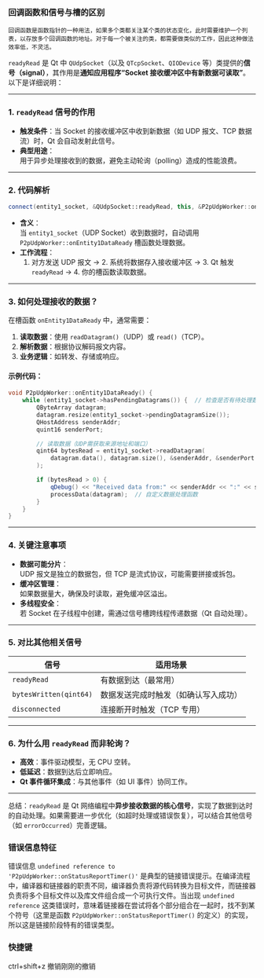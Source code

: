 
### 回调函数和信号与槽的区别
	回调函数是函数指针的一种用法，如果多个类都关注某个类的状态变化，此时需要维护一个列表，以存放多个回调函数的地址。对于每一个被关注的类，都需要做类似的工作，因此这种做法效率低，不灵活。

`readyRead` 是 Qt 中 `QUdpSocket`（以及 `QTcpSocket`、`QIODevice` 等）类提供的**信号（signal）**，其作用是**通知应用程序“Socket 接收缓冲区中有新数据可读取”**。以下是详细说明：

---

### **1. `readyRead` 信号的作用**
- **触发条件**：当 Socket 的接收缓冲区中收到新数据（如 UDP 报文、TCP 数据流）时，Qt 会自动发射此信号。
- **典型用途**：  
  用于异步处理接收到的数据，避免主动轮询（polling）造成的性能浪费。

---

### **2. 代码解析**
```cpp
connect(entity1_socket, &QUdpSocket::readyRead, this, &P2pUdpWorker::onEntity1DataReady);
```
- **含义**：  
  当 `entity1_socket`（UDP Socket）收到数据时，自动调用 `P2pUdpWorker::onEntity1DataReady` 槽函数处理数据。
- **工作流程**：  
  1. 对方发送 UDP 报文 → 2. 系统将数据存入接收缓冲区 → 3. Qt 触发 `readyRead` → 4. 你的槽函数读取数据。

---

### **3. 如何处理接收的数据？**
在槽函数 `onEntity1DataReady` 中，通常需要：
1. **读取数据**：使用 `readDatagram()`（UDP）或 `read()`（TCP）。  
2. **解析数据**：根据协议解码报文内容。  
3. **业务逻辑**：如转发、存储或响应。

#### 示例代码：
```cpp
void P2pUdpWorker::onEntity1DataReady() {
    while (entity1_socket->hasPendingDatagrams()) {  // 检查是否有待处理数据
        QByteArray datagram;
        datagram.resize(entity1_socket->pendingDatagramSize());
        QHostAddress senderAddr;
        quint16 senderPort;

        // 读取数据（UDP需获取来源地址和端口）
        qint64 bytesRead = entity1_socket->readDatagram(
            datagram.data(), datagram.size(), &senderAddr, &senderPort
        );

        if (bytesRead > 0) {
            qDebug() << "Received data from:" << senderAddr << ":" << senderPort;
            processData(datagram);  // 自定义数据处理函数
        }
    }
}
```

---

### **4. 关键注意事项**
- **数据可能分片**：  
  UDP 报文是独立的数据包，但 TCP 是流式协议，可能需要拼接或拆包。
- **缓冲区管理**：  
  如果数据量大，确保及时读取，避免缓冲区溢出。
- **多线程安全**：  
  若 Socket 在子线程中创建，需通过信号槽跨线程传递数据（Qt 自动处理）。

---

### **5. 对比其他相关信号**
| 信号               | 适用场景                          |
|--------------------|----------------------------------|
| `readyRead`        | 有数据到达（最常用）              |
| `bytesWritten(qint64)` | 数据发送完成时触发（如确认写入成功） |
| `disconnected`     | 连接断开时触发（TCP 专用）         |

---

### **6. 为什么用 `readyRead` 而非轮询？**
- **高效**：事件驱动模型，无 CPU 空转。  
- **低延迟**：数据到达后立即响应。  
- **Qt 事件循环集成**：与其他事件（如 UI 事件）协同工作。

---

总结：`readyRead` 是 Qt 网络编程中**异步接收数据的核心信号**，实现了数据到达时的自动处理。如果需要进一步优化（如超时处理或错误恢复），可以结合其他信号（如 `errorOccurred`）完善逻辑。


### 错误信息特征

错误信息 `undefined reference to 'P2pUdpWorker::onStatusReportTimer()'` 是典型的链接错误提示。在编译流程中，编译器和链接器的职责不同，编译器负责将源代码转换为目标文件，而链接器负责将多个目标文件以及库文件组合成一个可执行文件。当出现 `undefined reference` 这类错误时，意味着链接器在尝试将各个部分组合在一起时，找不到某个符号（这里是函数 `P2pUdpWorker::onStatusReportTimer()` 的定义）的实现，所以这是链接阶段特有的错误类型。




### 快捷键

ctrl+shift+z 撤销刚刚的撤销